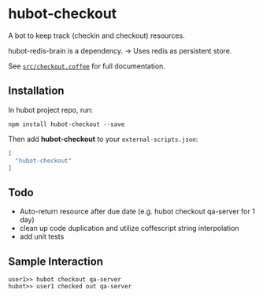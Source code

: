 # hubot-checkout

A bot to keep track (checkin and checkout) resources.

hubot-redis-brain is a dependency.
-> Uses redis as persistent store.

See [`src/checkout.coffee`](src/checkout.coffee) for full documentation.

## Installation

In hubot project repo, run:

`npm install hubot-checkout --save`

Then add **hubot-checkout** to your `external-scripts.json`:

```json
[
  "hubot-checkout"
]
```

## Todo

- Auto-return resource after due date (e.g. hubot checkout qa-server for 1 day)
- clean up code duplication and utilize coffescript string interpolation
- add unit tests

## Sample Interaction

```
user1>> hubot checkout qa-server 
hubot>> user1 checked out qa-server
```
